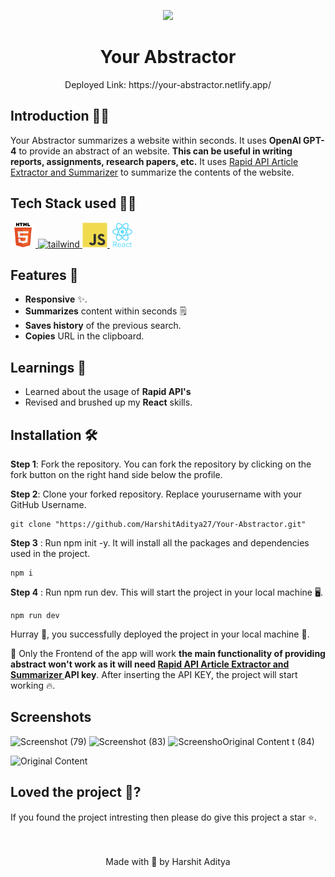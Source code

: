<p align='center'><img src='https://github.com/HarshitAditya27/Your-Abstractor/assets/71604531/41c71da6-5e8c-4e14-b182-013fafdd3862' width="250" ></p>
<h1 align='center'> Your Abstractor</h1> 
<p align='center'>Deployed Link: https://your-abstractor.netlify.app/ </p>

## Introduction 🐱‍💻
Your Abstractor summarizes a website within seconds. It uses **OpenAI GPT-4**
to provide an abstract of an website. **This can be useful in writing reports, assignments, research papers, etc.** It uses <a href="https://rapidapi.com/restyler/api/article-extractor-and-summarizer">Rapid API Article Extractor and Summarizer</a> to summarize the contents of the website. 

## Tech Stack used 👨‍💻
<p align="left"> 
  <a href="https://www.w3.org/html/" target="_blank"> <img src="https://raw.githubusercontent.com/devicons/devicon/master/icons/html5/html5-original-wordmark.svg" alt="html5" width="40" height="40"/> </a> 
  <a href="https://tailwindcss.com/" target="_blank"> <img src="https://www.vectorlogo.zone/logos/tailwindcss/tailwindcss-icon.svg" alt="tailwind" width="40" height="40"/> </a>
  <a href="https://developer.mozilla.org/en-US/docs/Web/JavaScript" target="_blank"> <img src="https://raw.githubusercontent.com/devicons/devicon/master/icons/javascript/javascript-original.svg" alt="javascript" width="40" height="40"/> </a>
<a href="https://reactjs.org/" target="_blank"> <img src="https://raw.githubusercontent.com/devicons/devicon/master/icons/react/react-original-wordmark.svg" alt="react" width="40" height="40"/> </a>

  ## Features 🧰

- **Responsive** ✨. 
- **Summarizes** content within seconds 🗒️
- **Saves history** of the previous search.
- **Copies** URL in the clipboard. 
## Learnings 📝
  
- Learned about the usage of **Rapid API's** 
- Revised and brushed up my **React** skills.
  
## Installation 🛠️
  **Step 1**: Fork the repository. You can fork the repository by clicking on the fork button on the right hand side below the profile.<br> 

  **Step 2**: Clone your forked repository. Replace yourusername with your GitHub Username. 
  
  ```
git clone "https://github.com/HarshitAditya27/Your-Abstractor.git"
``` 
  **Step 3** : Run npm init -y. It will install all the packages and dependencies used in the project. 
  
  ```
npm i
``` 
  **Step 4** : Run npm run dev. This will start the project in your local machine 🖥️.  
  
  ```
npm run dev
``` 
Hurray 🥳, you successfully deployed the project in your local machine 🎉.  
  
   🚨 Only the Frontend of the app will work **the main functionality of providing abstract won't work as it will need <a href="https://rapidapi.com/restyler/api/article-extractor-and-summarizer"> Rapid API Article Extractor and Summarizer </a> API key**. After inserting the API KEY, the project will start working 🔥.
  
  ## Screenshots  
  ![Screenshot (79)](https://github.com/HarshitAditya27/Your-Abstractor/assets/71604531/151f8bca-fecb-4578-9295-b7c89bb38a03)
![Screenshot (83)](https://github.com/HarshitAditya27/Your-Abstractor/assets/71604531/a1bce6b8-2a44-44fb-8bae-11a688e2bf94) 
  ![Screensho![Original Content](https://github.com/HarshitAditya27/Your-Abstractor/assets/71604531/c7889d3c-d1ec-49c7-bb58-fb18398a875a)
t (84)](https://github.com/HarshitAditya27/Your-Abstractor/assets/71604531/dbccc461-a7a2-4501-a313-9a4dc42fb016)

![Original Content](https://github.com/HarshitAditya27/Your-Abstractor/assets/71604531/a1f9d0b6-4330-4efa-84a9-175474b5c809)

  ## Loved the project 💖? 
  
  If you found the project intresting then please do give this project a star ⭐. 
  <br> <br> <br>
   <p align="center" width="100%">
   Made with 💖 by Harshit Aditya   
</p>
